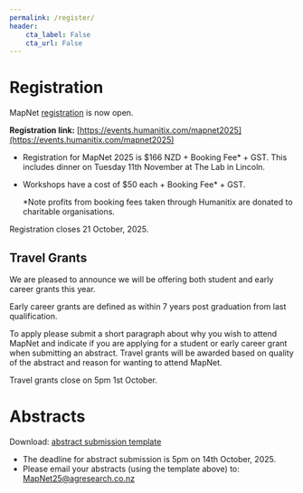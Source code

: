 ```yaml
---
permalink: /register/
header:
    cta_label: False
    cta_url: False
---
```


<span></span>

# Registration

MapNet [registration](https://events.humanitix.com/mapnet2025) is now open.

**Registration link:** [https://events.humanitix.com/mapnet2025](https://events.humanitix.com/mapnet2025)

- Registration for MapNet 2025 is $166 NZD + Booking Fee* + GST. This includes dinner on Tuesday 11th November at The Lab in Lincoln.

- Workshops have a cost of $50 each + Booking Fee* + GST.

    *Note profits from booking fees taken through Humanitix are donated to charitable organisations.

Registration closes 21 October, 2025.

## Travel Grants

We are pleased to announce we will be offering both student and early career grants this year.

Early career grants are defined as within 7 years post graduation from last qualification.

To apply please submit a short paragraph about why you wish to attend MapNet and indicate if you are applying for a student or early career grant when submitting an abstract. Travel grants will be awarded based on quality of the abstract and reason for wanting to attend MapNet.

Travel grants close on 5pm 1st October.

<!--
- MapNet registration is now open 
- Registration for MapNet 2019 is $130 full and $100 student
- The conference dinner on 18 November at The Backbencher is $45pp and limited to 75 seats 
- Registrations close on 1 November, 2019 - MapNet 2019 will be held in Wellington, New Zealand on 18-19 November, 2019, in the [Te Toki a Rata building](https://goo.gl/maps/c8pcsTwHtF8RyR5u9) on the Kelburn Campus at Victoria University of Wellington
- Cancellation of registration up until 31 October will result in a refund minus an administration fee of $35. After 1 November, no refund will be applied. Refunds will only be directed back to those accounts from which the initial payment was made

**[Click here to register](https://vuw.eventsair.com/mapnet-2019/mapnet2019)**.
-->

# Abstracts

Download: [abstract submission template](https://mapnet2025.github.io/assets/MapNet-Abstract-Template-2025.docx)

- The deadline for abstract submission is 5pm on 14th October, 2025.
- Please email your abstracts (using the template above) to: <a href="MapNet25@agresearch.co.nz?subject=MapNet25 abstract submission">MapNet25@agresearch.co.nz</a>




<!--
- The deadline for abstract submission is 5 pm on 1 November, 2019 <br/><br/>
Each speaker will be located 15 mins; as a guide plan to give a 12 min long presentation with 3 mins for questions<br/><br/>
- Please note that we won’t accept abstracts without a conference registration
- When you submit your abstract, please let us know which of the sessions you would like to present in
- After paying for your registration, you can email your abstract to <mapnet2019@vuw.ac.nz>
- Please send each abstract in a separate file<br/>
– Note: We will try to accommodate all abstract submissions within the oral presentation schedule, however if we receive more abstracts than there are available times we will not be able to provide a presentation opportunity for everyone<br/><br/>

INSTRUCTIONS<br/>
<li>Abstracts can be written in English and/or te reo Māori</li>
<li>Include in the abstract: Title, Presenting Author & Affiliations / address, Additional Authors & details, and the body of the abstract</li>
<li>Abstracts will be submitted as an attachment (MS Word or similar format) to the e-mail: mapnet2019@vuw.ac.nz</li>
<li>Title of Abstract has a 15 word limit</li>
<li>Body of the Abstract has a 250 word limit</li>
<li>If your submission contains figures or diagrams we will try to accommodate them. The organising committee cannot be held responsible for formatting difficulties, reduced picture quality, or errors that might occur. If they encounter unresolvable difficulties with a figure it might not be included in the published program. We will do our best to reproduce the content of abstracts that contain pictures or diagrams</li>
<li>Abbreviations should be used only for common terms (for uncommon terms, the abbreviation should be given in brackets after the first full use of the word)</li>
<li>Abstracts should be thoroughly checked for correct spelling and grammar before finalising the submission</li>
<li>Final formatting will be undertaken by the Programme Organising Committee</li><br />


________________________________________
Email: <mapnet2019@vuw.ac.nz>
Postal address: School of Biological Sciences, Victoria, University of Wellington, PO Box 600, Wellington 6140
-->
